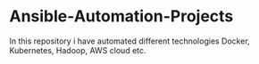 # Ansible-Automation-Projects
In this repository i have automated different technologies Docker, Kubernetes, Hadoop, AWS cloud etc.
